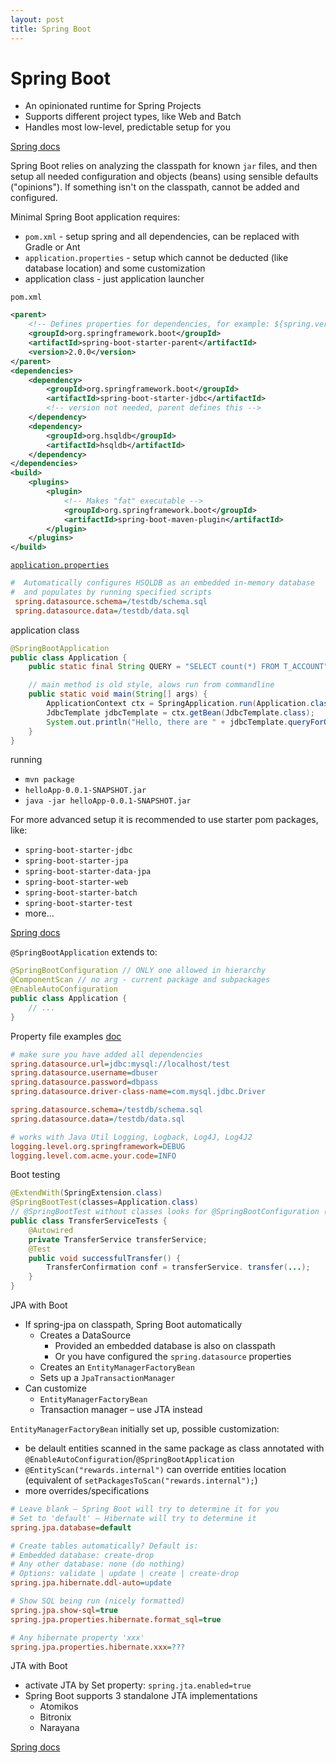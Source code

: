 ```yaml
---
layout: post
title: Spring Boot
---
```

# Spring Boot

- An opinionated runtime for Spring Projects
- Supports different project types, like Web and Batch
- Handles most low-level, predictable setup for you

[Spring docs](http://docs.spring.io/spring-boot/docs/current/reference/htmlsingle)

Spring Boot relies on analyzing the classpath for known `jar` files, and then setup all needed configuration and
objects (beans) using sensible defaults ("opinions"). If something isn't on the classpath, cannot be added and configured.

Minimal Spring Boot application requires:

- `pom.xml` - setup spring and all dependencies, can be replaced with Gradle or Ant
- `application.properties` - setup which cannot be deducted (like database location) and some customization
- application class - just application launcher

`pom.xml`

```xml
<parent>
    <!-- Defines properties for dependencies, for example: ${spring.version} = 5.0.0.RELEASE -->
    <groupId>org.springframework.boot</groupId>
    <artifactId>spring-boot-starter-parent</artifactId>
    <version>2.0.0</version>
</parent>
<dependencies>
    <dependency>
        <groupId>org.springframework.boot</groupId>
        <artifactId>spring-boot-starter-jdbc</artifactId>
        <!-- version not needed, parent defines this -->
    </dependency>
    <dependency>
        <groupId>org.hsqldb</groupId>
        <artifactId>hsqldb</artifactId>
    </dependency>
</dependencies>
<build>
    <plugins>
        <plugin>
            <!-- Makes "fat" executable -->
            <groupId>org.springframework.boot</groupId>
            <artifactId>spring-boot-maven-plugin</artifactId>
        </plugin>
    </plugins>
</build>
```

[`application.properties`](https://docs.spring.io/spring-boot/docs/current/reference/html/common-application-properties.html)

```ini
#  Automatically configures HSQLDB as an embedded in-memory database 
#  and populates by running specified scripts
 spring.datasource.schema=/testdb/schema.sql
 spring.datasource.data=/testdb/data.sql
```

application class

```java
@SpringBootApplication
public class Application {
    public static final String QUERY = "SELECT count(*) FROM T_ACCOUNT";

    // main method is old style, alows run from commandline
    public static void main(String[] args) {
        ApplicationContext ctx = SpringApplication.run(Application.class, args);
        JdbcTemplate jdbcTemplate = ctx.getBean(JdbcTemplate.class);
        System.out.println("Hello, there are " + jdbcTemplate.queryForObject(QUERY, Long.class) + " accounts");
    }
}
```

running

- `mvn package`
- `helloApp-0.0.1-SNAPSHOT.jar`
- `java -jar helloApp-0.0.1-SNAPSHOT.jar`

For more advanced setup it is recommended to use starter pom packages, like:

- `spring-boot-starter-jdbc`
- `spring-boot-starter-jpa`
- `spring-boot-starter-data-jpa`
- `spring-boot-starter-web`
- `spring-boot-starter-batch`
- `spring-boot-starter-test`
- more...

[Spring docs](https://docs.spring.io/spring-boot/docs/current/reference/htmlsingle/#using-boot-starter)

`@SpringBootApplication` extends to:

```java
@SpringBootConfiguration // ONLY one allowed in hierarchy
@ComponentScan // no arg - current package and subpackages
@EnableAutoConfiguration 
public class Application {
    // ...
}
```

Property file examples [doc](https://docs.spring.io/spring-boot/docs/current/reference/html/common-application-properties.html)

```ini
# make sure you have added all dependencies
spring.datasource.url=jdbc:mysql://localhost/test
spring.datasource.username=dbuser
spring.datasource.password=dbpass
spring.datasource.driver-class-name=com.mysql.jdbc.Driver

spring.datasource.schema=/testdb/schema.sql
spring.datasource.data=/testdb/data.sql
```

```ini
# works with Java Util Logging, Logback, Log4J, Log4J2
logging.level.org.springframework=DEBUG
logging.level.com.acme.your.code=INFO
```

Boot testing

```java
@ExtendWith(SpringExtension.class)
@SpringBootTest(classes=Application.class)
// @SpringBootTest without classes looks for @SpringBootConfiguration (@SpringBootApplication)
public class TransferServiceTests {
    @Autowired
    private TransferService transferService;
    @Test
    public void successfulTransfer() {
        TransferConfirmation conf = transferService. transfer(...);
    }
}
```

JPA with Boot

- If spring-jpa on classpath, Spring Boot automatically 
  - Creates a DataSource
    - Provided an embedded database is also on classpath
    - Or you have configured the `spring.datasource` properties
  - Creates an `EntityManagerFactoryBean`
  - Sets up a `JpaTransactionManager`
- Can customize
  - `EntityManagerFactoryBean`
  - Transaction manager – use JTA instead

`EntityManagerFactoryBean` initially set up, possible customization:

- be delault entities scanned in the same package as class annotated with `@EnableAutoConfiguration`/`@SpringBootApplication`
- `@EntityScan("rewards.internal")` can override entities location (equivalent of `setPackagesToScan("rewards.internal");`)
- more overrides/specifications<br>
```ini
# Leave blank – Spring Boot will try to determine it for you
# Set to 'default' – Hibernate will try to determine it
spring.jpa.database=default

# Create tables automatically? Default is:
# Embedded database: create-drop
# Any other database: none (do nothing)
# Options: validate | update | create | create-drop
spring.jpa.hibernate.ddl-auto=update

# Show SQL being run (nicely formatted)
spring.jpa.show-sql=true
spring.jpa.properties.hibernate.format_sql=true

# Any hibernate property 'xxx'
spring.jpa.properties.hibernate.xxx=???
```

JTA with Boot

- activate JTA by Set property: `spring.jta.enabled=true`
- Spring Boot supports 3 standalone JTA implementations
  - Atomikos
  - Bitronix
  - Narayana

[Spring docs](https://docs.spring.io/spring-boot/docs/current/reference/html/boot-features-jta.html)
